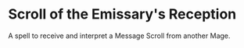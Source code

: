# Scroll of the Emissary's Reception

A spell to receive and interpret a Message Scroll from another Mage.
